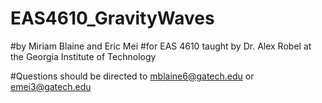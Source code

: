# EAS4610_GravityWaves

#by Miriam Blaine and Eric Mei
#for EAS 4610 taught by Dr. Alex Robel at the Georgia Institute of Technology

#Questions should be directed to mblaine6@gatech.edu or emei3@gatech.edu